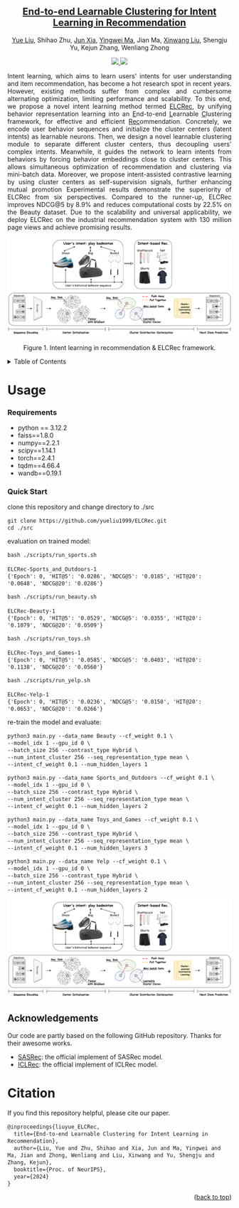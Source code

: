 <div align="center">
<h2><a href="https://arxiv.org/pdf/2401.05975">End-to-end Learnable Clustering for Intent Learning in Recommendation</a></h2>

[Yue Liu](https://yueliu1999.github.io/), Shihao Zhu, [Jun Xia](https://junxia97.github.io/), [Yingwei Ma](https://yingweima2022.github.io/), Jian Ma, [Xinwang Liu](https://xinwangliu.github.io/), Shengju Yu, Kejun Zhang, Wenliang Zhong


<p align="center">  <a href="https://pytorch.org/" alt="PyTorch">
<img src="https://img.shields.io/badge/PyTorch-%23EE4C2C.svg?e&logo=PyTorch&logoColor=white" />  </a> <a href="https://icml.cc/Conferences/2023" alt="Conference"> <img src="https://img.shields.io/badge/NeurIPS'24-brightgreen" /> </a>
</p>


</div>

<p align = "justify">
Intent learning, which aims to learn users' intents for user understanding and item recommendation, has become a hot research spot in recent years. However, existing methods suffer from complex and cumbersome alternating optimization, limiting performance and scalability. To this end, we propose a novel intent learning method termed <u>ELCRec</u>, by unifying behavior representation learning into an <u>E</u>nd-to-end <u>L</u>earnable <u>C</u>lustering framework, for effective and efficient <u>Rec</u>ommendation. Concretely, we encode user behavior sequences and initialize the cluster centers (latent intents) as learnable neurons. Then, we design a novel learnable clustering module to separate different cluster centers, thus decoupling users' complex intents. Meanwhile, it guides the network to learn intents from behaviors by forcing behavior embeddings close to cluster centers. This allows simultaneous optimization of recommendation and clustering via mini-batch data. Moreover, we propose intent-assisted contrastive learning by using cluster centers as self-supervision signals, further enhancing mutual promotion Experimental results demonstrate the superiority of ELCRec from six perspectives. Compared to the runner-up, ELCRec improves NDCG@5 by 8.9% and reduces computational costs by 22.5% on the Beauty dataset. Due to the scalability and universal applicability, we deploy ELCRec on the industrial recommendation system with 130 million page views and achieve promising results.
</p>

<img src="./assets/elcrec.png" alt="radar_plot" style="zoom:60%;" />
<p align="center">
Figure 1. Intent learning in recommendation & ELCRec framework.
</p>



<details>
  <summary>Table of Contents</summary>
  <ol>
    <li><a href="#Usage">Usage</a></li>
    <li><a href="#acknowledgement">Acknowledgement</a></li>
    <li><a href="#citation">Citation</a></li>
  </ol>
</details>


# Usage



### Requirements
- python == 3.12.2
- faiss==1.8.0
- numpy==2.2.1
- scipy==1.14.1
- torch==2.4.1
- tqdm==4.66.4
- wandb==0.19.1

### Quick Start

clone this repository and change directory to ./src

```
git clone https://github.com/yueliu1999/ELCRec.git
cd ./src
```

evaluation on trained model:

```
bash ./scripts/run_sports.sh

ELCRec-Sports_and_Outdoors-1
{'Epoch': 0, 'HIT@5': '0.0286', 'NDCG@5': '0.0185', 'HIT@20': '0.0648', 'NDCG@20': '0.0286'}
```



```
bash ./scripts/run_beauty.sh

ELCRec-Beauty-1
{'Epoch': 0, 'HIT@5': '0.0529', 'NDCG@5': '0.0355', 'HIT@20': '0.1079', 'NDCG@20': '0.0509'}
```



```
bash ./scripts/run_toys.sh

ELCRec-Toys_and_Games-1
{'Epoch': 0, 'HIT@5': '0.0585', 'NDCG@5': '0.0403', 'HIT@20': '0.1138', 'NDCG@20': '0.0560'}
```



```
bash ./scripts/run_yelp.sh

ELCRec-Yelp-1
{'Epoch': 0, 'HIT@5': '0.0236', 'NDCG@5': '0.0150', 'HIT@20': '0.0653', 'NDCG@20': '0.0266'}
```

re-train the model and evaluate:

```
python3 main.py --data_name Beauty --cf_weight 0.1 \
--model_idx 1 --gpu_id 0 \
--batch_size 256 --contrast_type Hybrid \
--num_intent_cluster 256 --seq_representation_type mean \
--intent_cf_weight 0.1 --num_hidden_layers 1
```

```
python3 main.py --data_name Sports_and_Outdoors --cf_weight 0.1 \
--model_idx 1 --gpu_id 0 \
--batch_size 256 --contrast_type Hybrid \
--num_intent_cluster 256 --seq_representation_type mean \
--intent_cf_weight 0.1 --num_hidden_layers 2
```

```
python3 main.py --data_name Toys_and_Games --cf_weight 0.1 \
--model_idx 1 --gpu_id 0 \
--batch_size 256 --contrast_type Hybrid \
--num_intent_cluster 256 --seq_representation_type mean \
--intent_cf_weight 0.1 --num_hidden_layers 3
```

```
python3 main.py --data_name Yelp --cf_weight 0.1 \
--model_idx 1 --gpu_id 0 \
--batch_size 256 --contrast_type Hybrid \
--num_intent_cluster 256 --seq_representation_type mean \
--intent_cf_weight 0.1 --num_hidden_layers 2
```

<img src="./assets/elcrec.png" alt="radar_plot" style="zoom:60%;" />


## Acknowledgements
Our code are partly based on the following GitHub repository. Thanks for their awesome works.
- [SASRec](https://github.com/kang205/SASRec): the official implement of SASRec model.
- [ICLRec](https://github.com/salesforce/ICLRec): the official implement of ICLRec model.

# Citation
If you find this repository helpful, please cite our paper.

```
@inproceedings{liuyue_ELCRec,
  title={End-to-end Learnable Clustering for Intent Learning in Recommendation},
  author={Liu, Yue and Zhu, Shihao and Xia, Jun and Ma, Yingwei and Ma, Jian and Zhong, Wenliang and Liu, Xinwang and Yu, Shengju and Zhang, Kejun},
  booktitle={Proc. of NeurIPS},
  year={2024}
}
```

<p align="right">(<a href="#top">back to top</a>)</p>